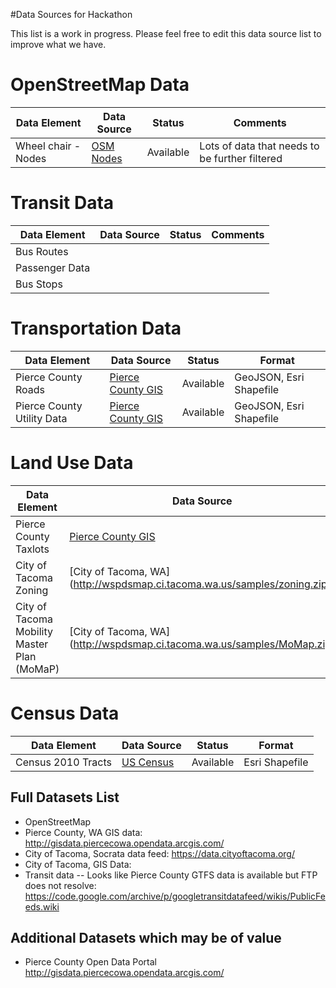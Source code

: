 #Data Sources for Hackathon

This list is a work in progress.  Please feel free to edit this data source list to improve what we have.

# OpenStreetMap Data
| Data Element  | Data Source   | Status   | Comments  |
|---|---|---|---|
| Wheel chair - Nodes  |[OSM Nodes](http://overpass-turbo.eu/s/fCp)   | Available  | Lots of data that needs to be further filtered  |


# Transit Data
| Data Element  | Data Source   | Status   | Comments  |
|---|---|---|---|
| Bus Routes  |   |   |   |
| Passenger Data   |   |   |   |
| Bus Stops | | | |

# Transportation Data
| Data Element  | Data Source   | Status   | Format  |
|---|---|---|---|
| Pierce County Roads  | [Pierce County GIS](http://gisdata.piercecowa.opendata.arcgis.com/datasets/69c348eaed60458389f8d5c1fb3e5a1f_0 "Title")  |  Available  | GeoJSON, Esri Shapefile  |
| Pierce County Utility Data   | [Pierce County GIS](http://gisdata.piercecowa.opendata.arcgis.com/datasets?q=Utilities "Utilities")  | Available  | GeoJSON, Esri Shapefile   |


# Land Use Data
| Data Element  | Data Source   | Status   | Format  |
|---|---|---|---|
| Pierce County Taxlots  | [Pierce County GIS](http://gisdata.piercecowa.opendata.arcgis.com/datasets/6ccf2793657c493fa8623676a6dbc653_0)  | Available  | GeoJSON, Esri Shapefile  |
| City of Tacoma Zoning |[City of Tacoma, WA] (http://wspdsmap.ci.tacoma.wa.us/samples/zoning.zip) | Available | Esri Shapefile |
| City of Tacoma Mobility Master Plan (MoMaP) | [City of Tacoma, WA] (http://wspdsmap.ci.tacoma.wa.us/samples/MoMap.zip) | Available | Esri Shapefile

# Census Data
| Data Element  | Data Source   | Status   | Format  |
|---|---|---|---|
| Census 2010 Tracts  | [US Census](http://wspdsmap.ci.tacoma.wa.us/samples/censusblocks2010.zip)  | Available  | Esri Shapefile

## Full Datasets List
- OpenStreetMap
- Pierce County, WA GIS data: http://gisdata.piercecowa.opendata.arcgis.com/
- City of Tacoma, Socrata data feed: https://data.cityoftacoma.org/
- City of Tacoma, GIS Data: 
- Transit data
-- Looks like Pierce County GTFS data is available but FTP does not resolve: https://code.google.com/archive/p/googletransitdatafeed/wikis/PublicFeeds.wiki

## Additional Datasets which may be of value
- Pierce County Open Data Portal http://gisdata.piercecowa.opendata.arcgis.com/
